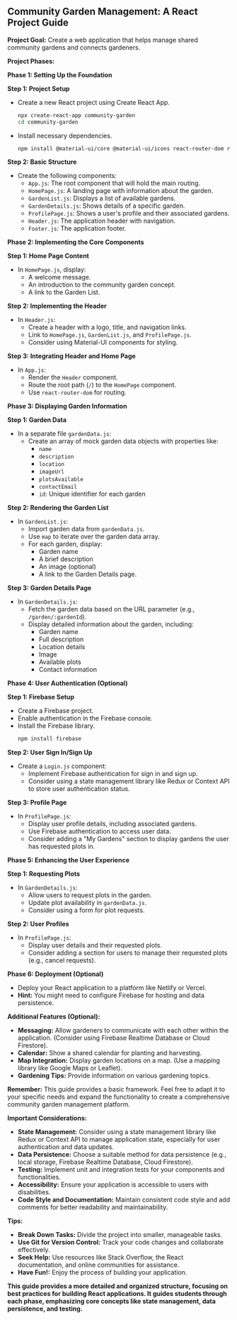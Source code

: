 ## Community Garden Management: A React Project Guide

**Project Goal:** Create a web application that helps manage shared community gardens and connects gardeners.

**Project Phases:**

**Phase 1: Setting Up the Foundation**

**Step 1: Project Setup**

*   Create a new React project using Create React App.
    ```bash
    npx create-react-app community-garden
    cd community-garden
    ```
*   Install necessary dependencies.
    ```bash
    npm install @material-ui/core @material-ui/icons react-router-dom react-currency-format
    ```

**Step 2: Basic Structure**

*   Create the following components:
    *   `App.js`: The root component that will hold the main routing.
    *   `HomePage.js`: A landing page with information about the garden.
    *   `GardenList.js`: Displays a list of available gardens.
    *   `GardenDetails.js`: Shows details of a specific garden.
    *   `ProfilePage.js`: Shows a user's profile and their associated gardens.
    *   `Header.js`: The application header with navigation.
    *   `Footer.js`: The application footer.

**Phase 2: Implementing the Core Components**

**Step 1: Home Page Content**

*   In `HomePage.js`, display:
    *   A welcome message.
    *   An introduction to the community garden concept.
    *   A link to the Garden List.

**Step 2: Implementing the Header**

*   In `Header.js`:
    *   Create a header with a logo, title, and navigation links.
    *   Link to `HomePage.js`, `GardenList.js`, and `ProfilePage.js`.
    *   Consider using Material-UI components for styling.

**Step 3: Integrating Header and Home Page**

*   In `App.js`:
    *   Render the `Header` component.
    *   Route the root path (`/`) to the `HomePage` component.
    *   Use `react-router-dom` for routing.

**Phase 3: Displaying Garden Information**

**Step 1: Garden Data**

*   In a separate file `gardenData.js`:
    *   Create an array of mock garden data objects with properties like:
        *   `name`
        *   `description`
        *   `location`
        *   `imageUrl`
        *   `plotsAvailable`
        *   `contactEmail`
        *   `id`: Unique identifier for each garden

**Step 2: Rendering the Garden List**

*   In `GardenList.js`:
    *   Import garden data from `gardenData.js`.
    *   Use `map` to iterate over the garden data array.
    *   For each garden, display:
        *   Garden name
        *   A brief description
        *   An image (optional)
        *   A link to the Garden Details page.

**Step 3: Garden Details Page**

*   In `GardenDetails.js`:
    *   Fetch the garden data based on the URL parameter (e.g., `/garden/:gardenId`).
    *   Display detailed information about the garden, including:
        *   Garden name
        *   Full description
        *   Location details
        *   Image
        *   Available plots
        *   Contact information

**Phase 4: User Authentication (Optional)**

**Step 1: Firebase Setup**

*   Create a Firebase project.
*   Enable authentication in the Firebase console.
*   Install the Firebase library.
    ```bash
    npm install firebase
    ```

**Step 2: User Sign In/Sign Up**

*   Create a `Login.js` component:
    *   Implement Firebase authentication for sign in and sign up.
    *   Consider using a state management library like Redux or Context API to store user authentication status.

**Step 3: Profile Page**

*   In `ProfilePage.js`:
    *   Display user profile details, including associated gardens.
    *   Use Firebase authentication to access user data.
    *   Consider adding a "My Gardens" section to display gardens the user has requested plots in.

**Phase 5: Enhancing the User Experience**

**Step 1: Requesting Plots**

*   In `GardenDetails.js`:
    *   Allow users to request plots in the garden.
    *   Update plot availability in `gardenData.js`.
    *   Consider using a form for plot requests.

**Step 2: User Profiles**

*   In `ProfilePage.js`:
    *   Display user details and their requested plots.
    *   Consider adding a section for users to manage their requested plots (e.g., cancel requests).

**Phase 6: Deployment (Optional)**

*   Deploy your React application to a platform like Netlify or Vercel.
*   **Hint:** You might need to configure Firebase for hosting and data persistence.

**Additional Features (Optional):**

*   **Messaging:** Allow gardeners to communicate with each other within the application. (Consider using Firebase Realtime Database or Cloud Firestore).
*   **Calendar:** Show a shared calendar for planting and harvesting.
*   **Map Integration:** Display garden locations on a map. (Use a mapping library like Google Maps or Leaflet).
*   **Gardening Tips:** Provide information on various gardening topics.

**Remember:** This guide provides a basic framework. Feel free to adapt it to your specific needs and expand the functionality to create a comprehensive community garden management platform.

**Important Considerations:**

*   **State Management:** Consider using a state management library like Redux or Context API to manage application state, especially for user authentication and data updates.
*   **Data Persistence:** Choose a suitable method for data persistence (e.g., local storage, Firebase Realtime Database, Cloud Firestore).
*   **Testing:** Implement unit and integration tests for your components and functionalities.
*   **Accessibility:** Ensure your application is accessible to users with disabilities.
*   **Code Style and Documentation:** Maintain consistent code style and add comments for better readability and maintainability.

**Tips:**

*   **Break Down Tasks:** Divide the project into smaller, manageable tasks.
*   **Use Git for Version Control:** Track your code changes and collaborate effectively.
*   **Seek Help:** Use resources like Stack Overflow, the React documentation, and online communities for assistance.
*   **Have Fun!:** Enjoy the process of building your application.

**This guide provides a more detailed and organized structure, focusing on best practices for building React applications. It guides students through each phase, emphasizing core concepts like state management, data persistence, and testing.**